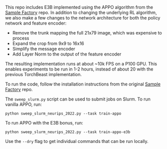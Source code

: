 This repo includes E3B implemented using the APPO algorithm from the [Sample Factory](https://github.com/alex-petrenko/sample-factory) repo. In addition to changing the underlying RL algorithm, we also make a few changes to the network architecture for both the policy network and feature encoder:

- Remove the trunk mapping the full 21x79 image, which was expensive to process
- Expand the crop from 9x9 to 16x16
- Simplify the message encoder
- Add Layer Norm to the output of the feature encoder

The resulting implementation runs at about ~10k FPS on a P100 GPU. This enables experiments to be run in 1-2 hours, instead of about 20 with the previous TorchBeast implementation. 

To run the code, follow the installation instructions from the original [Sample Factory](https://github.com/alex-petrenko/sample-factory) repo.

The `sweep_slurm.py` script can be used to submit jobs on Slurm. To run vanilla APPO, run:

```
python sweep_slurm_neurips_2022.py --task train-appo
```

To run APPO with the E3B bonus, run:

```
python sweep_slurm_neurips_2022.py --task train-appo-e3b
```

Use the `--dry` flag to get individual commands that can be run locally. 